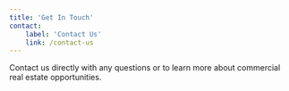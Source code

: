 ```yaml
---
title: 'Get In Touch'
contact:
    label: 'Contact Us'
    link: /contact-us
---
```


Contact us directly with any questions or to learn more about commercial real estate opportunities.